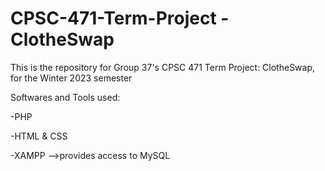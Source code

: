 # CPSC-471-Term-Project - ClotheSwap

This is the repository for Group 37's CPSC 471 Term Project: ClotheSwap, for the Winter 2023 semester


Softwares and Tools used:

-PHP

-HTML & CSS

-XAMPP -->provides access to MySQL


